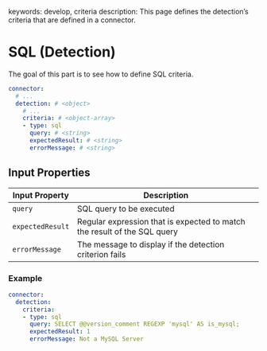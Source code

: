 keywords: develop, criteria
description: This page defines the detection’s criteria that are defined in a connector.

# SQL (Detection)

The goal of this part is to see how to define SQL criteria.

```yaml
connector:
  # ...
  detection: # <object>
    # ...
    criteria: # <object-array>
    - type: sql
      query: # <string>
      expectedResult: # <string>
      errorMessage: # <string>
```

## Input Properties

| Input Property | Description |
| -------------- | ----------- |
| `query` | SQL query to be executed |
| `expectedResult` | Regular expression that is expected to match the result of the SQL query |
| `errorMessage` | The message to display if the detection criterion fails |

### Example

```yaml
connector:
  detection:
    criteria:
    - type: sql
      query: SELECT @@version_comment REGEXP 'mysql' AS is_mysql;
      expectedResult: 1
      errorMessage: Not a MySQL Server
```
